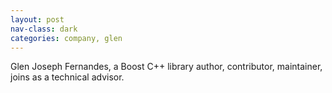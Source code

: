 ```yaml
---
layout: post
nav-class: dark
categories: company, glen
---
```

Glen Joseph Fernandes, a Boost C++ library author, contributor, maintainer,
joins as a technical advisor.
